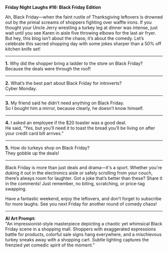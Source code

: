 **Friday Night Laughs #16: Black Friday Edition**

Ah, Black Friday—when the faint rustle of Thanksgiving leftovers is drowned out by the primal screams of shoppers fighting over waffle irons. If you thought your Uncle Jerry wrestling a turkey leg at dinner was intense, just wait until you see Karen in aisle five throwing elbows for the last air fryer. But hey, this blog isn’t about the chaos; it’s about the comedy. Let’s celebrate this sacred shopping day with some jokes sharper than a 50% off kitchen knife set!

---

**1.** Why did the shopper bring a ladder to the store on Black Friday?  
Because the deals were through the roof!  

---

**2.** What’s the best part about Black Friday for introverts?  
Cyber Monday.  

---

**3.** My friend said he didn’t need anything on Black Friday.  
So I bought him a mirror, because clearly, he doesn’t know himself.

---

**4.** I asked an employee if the $20 toaster was a good deal.  
He said, “Yes, but you’ll need it to toast the bread you’ll be living on after your credit card bill arrives.”

---

**5.** How do turkeys shop on Black Friday?  
They gobble up the deals!  

---

Black Friday is more than just deals and drama—it's a sport. Whether you're duking it out in the electronics aisle or safely scrolling from your couch, there’s always room for laughter. Got a joke that’s better than these? Share it in the comments! Just remember, no biting, scratching, or price-tag swapping.  

Have a fantastic weekend, enjoy the leftovers, and don’t forget to subscribe for more laughs. See you next Friday for another round of comedy chaos!

---

**AI Art Prompt:**  
"An impressionist-style masterpiece depicting a chaotic yet whimsical Black Friday scene in a shopping mall. Shoppers with exaggerated expressions battle for products, colorful sale signs hang everywhere, and a mischievous turkey sneaks away with a shopping cart. Subtle lighting captures the frenzied yet comedic spirit of the moment."  


